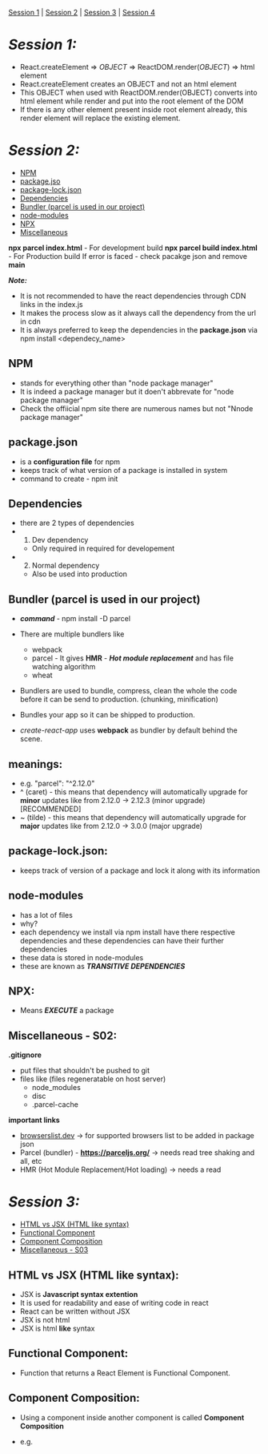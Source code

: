 [Session 1](#session-1) | [Session 2](#session-2) | [Session 3](#session-3) | [Session 4](#session-4)

# **_Session 1:_**

- React.createElement => _OBJECT_ => ReactDOM.render(_OBJECT_) => html element
- React.createElement creates an OBJECT and not an html element
- This OBJECT when used with ReactDOM.render(OBJECT) converts into html element while render and put into the root element of the DOM
- If there is any other element present inside root element already, this render element will replace the existing element.

# **_Session 2:_**

- [NPM](#npm)
- [package.jso](#packagejson)
- [package-lock.json](#package-lockjson)
- [Dependencies](#dependencies)
- [Bundler (parcel is used in our project)](#bundler-parcel-is-used-in-our-project)
- [node-modules](#node-modules)
- [NPX](#npx)
- [Miscellaneous](#miscellaneous---s02)

**npx parcel index.html** - For development build
**npx parcel build index.html** - For Production build
If error is faced - check pacakge json and remove **main**

**_Note:_**

- It is not recommended to have the react dependencies through CDN links in the index.js
- It makes the process slow as it always call the dependency from the url in cdn
- It is always preferred to keep the dependencies in the **package.json** via npm install <dependecy_name>

## **NPM**

- stands for everything other than "node package manager"
- It is indeed a package manager but it doen't abbrevate for "node package manager"
- Check the offiicial npm site there are numerous names but not "Nnode package manager"

## **package.json**

- is a **configuration file** for npm
- keeps track of what version of a package is installed in system
- command to create - npm init

## **Dependencies**

- there are 2 types of dependencies
- 1. Dev dependency
  - Only required in required for developement
- 2. Normal dependency
  - Also be used into production

## **Bundler** (parcel is used in our project)

- **_command_** - npm install -D parcel

- There are multiple bundlers like
  - webpack
  - parcel - It gives **HMR** - **_Hot module replacement_** and has file watching algorithm
  - wheat
- Bundlers are used to bundle, compress, clean the whole the code before it can be send to production. (chunking, minification)
- Bundles your app so it can be shipped to production.
- _create-react-app_ uses **webpack** as bundler by default behind the scene.

## **meanings**:

- e.g. "parcel": "^2.12.0"
- ^ (caret) - this means that dependency will automatically upgrade for **minor** updates like from 2.12.0 -> 2.12.3 (minor upgrade) [RECOMMENDED]
- ~ (tilde) - this means that dependency will automatically upgrade for **major** updates like from 2.12.0 -> 3.0.0 (major upgrade)

## **package-lock.json**:

- keeps track of version of a package and lock it along with its information

## **node-modules**

- has a lot of files
- why?
- each dependency we install via npm install have there respective dependencies and these dependencies can have their further dependencies
- these data is stored in node-modules
- these are known as **_TRANSITIVE DEPENDENCIES_**

## **NPX**:

- Means **_EXECUTE_** a package

## Miscellaneous - S02:

**.gitignore**

- put files that shouldn't be pushed to git
- files like (files regeneratable on host server)
  - node_modules
  - disc
  - .parcel-cache

**important links**

- [browserslist.dev](https://browserslist.dev/?q=bGFzdCAyIHZlcnNpb25z) -> for supported browsers list to be added in package json
- Parcel (bundler) - **https://parceljs.org/** -> needs read
  tree shaking and all, etc
- HMR (Hot Module Replacement/Hot loading) -> needs a read

# **_Session 3:_**

- [HTML vs JSX (HTML like syntax)](#html-vs-jsx-html-like-syntax)
- [Functional Component](#functional-component)
- [Component Composition](#component-composition)
- [Miscellaneous - S03](#miscellaneous---s03)

## HTML vs JSX (HTML like syntax):

- JSX is **Javascript syntax extention**
- It is used for readability and ease of writing code in react
- React can be written without JSX
- JSX is not html
- JSX is html **like** syntax

## Functional Component:

- Function that returns a React Element is Functional Component.

## Component Composition:

- Using a component inside another component is called **Component Composition**
- e.g. <Title/> and <Heading/> are two different components
- but inside the <Heading/> we may use the <Title/> component

- like `const Heading = () => { return ( <Title/> );`

## Miscellaneous - S03:

**Creating scripts to run app via npm (package.json)**

- Create scripts into pacakge json to run the app (either in dev or production mode) via npm instead of parcel (e.g. `npx parcel index.html` or `npx parcel build index.html`)
- `npm run start` is same as `npm start` but for other it should be `npm run build` only

# **_Session 4:_**

## Config Driven UI: (Needs read)

## Keys and Index: (JS and React)

- In `map()` it is recommended to use/pass a key or it will throw a warning.
- It is not acceptable to use `map()` without key
- It is recommended that the key should be an Unique identifier
- It not recommended to use index as key (**React docs**)

- ### **_Why Unique Key is needed?_**

  - For performance improvement of React and UI ( Render cycle)
  - If an unique id is not used as key then while rendering the data on the UI React will re-render the whole set of data as it can't differentiate what has changed
  - So an unique identifier is always needed
  - So use index as last resort (still better than not using a key)
